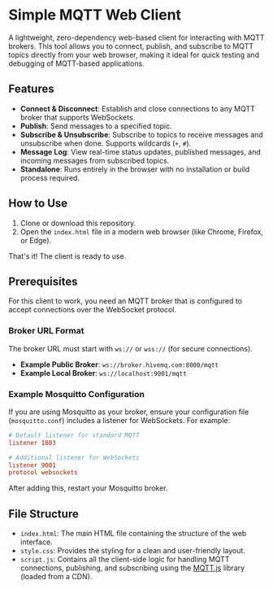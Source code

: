# Simple MQTT Web Client

A lightweight, zero-dependency web-based client for interacting with MQTT brokers. This tool allows you to connect, publish, and subscribe to MQTT topics directly from your web browser, making it ideal for quick testing and debugging of MQTT-based applications.

## Features

- **Connect & Disconnect**: Establish and close connections to any MQTT broker that supports WebSockets.
- **Publish**: Send messages to a specified topic.
- **Subscribe & Unsubscribe**: Subscribe to topics to receive messages and unsubscribe when done. Supports wildcards (`+`, `#`).
- **Message Log**: View real-time status updates, published messages, and incoming messages from subscribed topics.
- **Standalone**: Runs entirely in the browser with no installation or build process required.

## How to Use

1.  Clone or download this repository.
2.  Open the `index.html` file in a modern web browser (like Chrome, Firefox, or Edge).

That's it! The client is ready to use.

## Prerequisites

For this client to work, you need an MQTT broker that is configured to accept connections over the WebSocket protocol.

### Broker URL Format

The broker URL must start with `ws://` or `wss://` (for secure connections).

- **Example Public Broker**: `ws://broker.hivemq.com:8000/mqtt`
- **Example Local Broker**: `ws://localhost:9001/mqtt`

### Example Mosquitto Configuration

If you are using Mosquitto as your broker, ensure your configuration file (`mosquitto.conf`) includes a listener for WebSockets. For example:

```conf
# Default listener for standard MQTT
listener 1883

# Additional listener for WebSockets
listener 9001
protocol websockets
```

After adding this, restart your Mosquitto broker.

## File Structure

-   `index.html`: The main HTML file containing the structure of the web interface.
-   `style.css`: Provides the styling for a clean and user-friendly layout.
-   `script.js`: Contains all the client-side logic for handling MQTT connections, publishing, and subscribing using the [MQTT.js](https://github.com/mqttjs/MQTT.js) library (loaded from a CDN).

